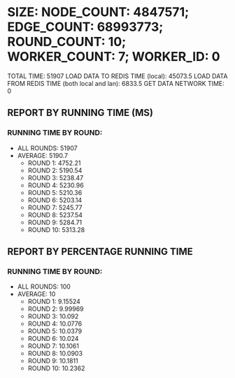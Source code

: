 
# SIZE: NODE_COUNT: 4847571; EDGE_COUNT: 68993773; ROUND_COUNT: 10; WORKER_COUNT: 7; WORKER_ID: 0
 TOTAL TIME: 51907
 LOAD DATA TO REDIS TIME (local): 45073.5
 LOAD DATA FROM REDIS TIME (both local and lan): 6833.5
 GET DATA NETWORK TIME: 0

## REPORT BY RUNNING TIME (MS)

 ### RUNNING TIME BY ROUND:

  + ALL ROUNDS: 51907
  + AVERAGE: 5190.7
     + ROUND 1: 4752.21
     + ROUND 2: 5190.54
     + ROUND 3: 5238.47
     + ROUND 4: 5230.96
     + ROUND 5: 5210.36
     + ROUND 6: 5203.14
     + ROUND 7: 5245.77
     + ROUND 8: 5237.54
     + ROUND 9: 5284.71
     + ROUND 10: 5313.28

## REPORT BY PERCENTAGE RUNNING TIME

 ### RUNNING TIME BY ROUND:

  + ALL ROUNDS: 100
  + AVERAGE: 10
     + ROUND 1: 9.15524
     + ROUND 2: 9.99969
     + ROUND 3: 10.092
     + ROUND 4: 10.0776
     + ROUND 5: 10.0379
     + ROUND 6: 10.024
     + ROUND 7: 10.1061
     + ROUND 8: 10.0903
     + ROUND 9: 10.1811
     + ROUND 10: 10.2362

